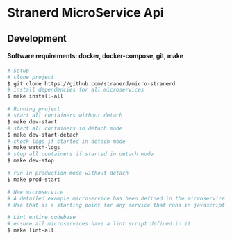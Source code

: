 # Stranerd MicroService Api

## Development
#### Software requirements: docker, docker-compose, git, make
```bash
# Setup
# clone project
$ git clone https://github.com/stranerd/micro-stranerd
# install dependencies for all microservices
$ make install-all
```

```bash
# Running project
# start all containers without detach
$ make dev-start
# start all containers in detach mode
$ make dev-start-detach
# check logs if started in detach mode
$ make watch-logs
# stop all containers if started in detach mode
$ make dev-stop

# run in production mode without detach
$ make prod-start
```

```bash
# New microservice
# A detailed example microservice has been defined in the microservice - example
# Use that as a starting point for any service that runs in javascript
```

```bash
# Lint entire codebase
# ensure all microservices have a lint script defined in it
$ make lint-all
```